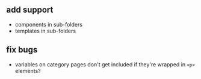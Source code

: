 ## add support
- components in sub-folders
- templates in sub-folders

## fix bugs
- variables on category pages don't get included if they're wrapped in `<p>` elements?